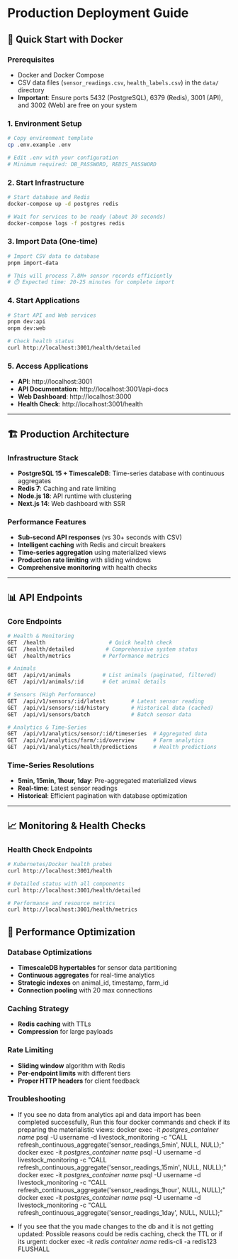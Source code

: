 # Production Deployment Guide

## 🚀 **Quick Start with Docker**

### Prerequisites
- Docker and Docker Compose
- CSV data files (`sensor_readings.csv`, `health_labels.csv`) in the `data/` directory
- **Important**: Ensure ports 5432 (PostgreSQL), 6379 (Redis), 3001 (API), and 3002 (Web) are free on your system

### 1. Environment Setup
```bash
# Copy environment template
cp .env.example .env

# Edit .env with your configuration
# Minimum required: DB_PASSWORD, REDIS_PASSWORD
```

### 2. Start Infrastructure
```bash
# Start database and Redis
docker-compose up -d postgres redis

# Wait for services to be ready (about 30 seconds)
docker-compose logs -f postgres redis
```

### 3. Import Data (One-time)
```bash
# Import CSV data to database
pnpm import-data

# This will process 7.8M+ sensor records efficiently
# ⏱️ Expected time: 20-25 minutes for complete import
```

### 4. Start Applications
```bash
# Start API and Web services
pnpm dev:api
onpm dev:web

# Check health status
curl http://localhost:3001/health/detailed
```

### 5. Access Applications
- **API**: http://localhost:3001
- **API Documentation**: http://localhost:3001/api-docs
- **Web Dashboard**: http://localhost:3000
- **Health Check**: http://localhost:3001/health

---

## 🏗️ **Production Architecture**

### Infrastructure Stack
- **PostgreSQL 15 + TimescaleDB**: Time-series database with continuous aggregates
- **Redis 7**: Caching and rate limiting
- **Node.js 18**: API runtime with clustering
- **Next.js 14**: Web dashboard with SSR

### Performance Features
- **Sub-second API responses** (vs 30+ seconds with CSV)
- **Intelligent caching** with Redis and circuit breakers
- **Time-series aggregation** using materialized views
- **Production rate limiting** with sliding windows
- **Comprehensive monitoring** with health checks
---

## 📊 **API Endpoints**

### Core Endpoints
```bash
# Health & Monitoring
GET  /health                    # Quick health check
GET  /health/detailed          # Comprehensive system status
GET  /health/metrics          # Performance metrics

# Animals
GET  /api/v1/animals          # List animals (paginated, filtered)
GET  /api/v1/animals/:id      # Get animal details

# Sensors (High Performance)
GET  /api/v1/sensors/:id/latest        # Latest sensor reading
GET  /api/v1/sensors/:id/history       # Historical data (cached)
GET  /api/v1/sensors/batch             # Batch sensor data

# Analytics & Time-Series
GET  /api/v1/analytics/sensor/:id/timeseries  # Aggregated data
GET  /api/v1/analytics/farm/:id/overview      # Farm analytics
GET  /api/v1/analytics/health/predictions     # Health predictions
```

### Time-Series Resolutions
- **5min, 15min, 1hour, 1day**: Pre-aggregated materialized views
- **Real-time**: Latest sensor readings
- **Historical**: Efficient pagination with database optimization

---

## 📈 **Monitoring & Health Checks**

### Health Check Endpoints
```bash
# Kubernetes/Docker health probes
curl http://localhost:3001/health

# Detailed status with all components
curl http://localhost:3001/health/detailed

# Performance and resource metrics
curl http://localhost:3001/health/metrics
```

## 🔧 **Performance Optimization**

### Database Optimizations
- **TimescaleDB hypertables** for sensor data partitioning
- **Continuous aggregates** for real-time analytics
- **Strategic indexes** on animal_id, timestamp, farm_id
- **Connection pooling** with 20 max connections

### Caching Strategy
- **Redis caching** with TTLs
- **Compression** for large payloads

### Rate Limiting
- **Sliding window** algorithm with Redis
- **Per-endpoint limits** with different tiers
- **Proper HTTP headers** for client feedback


### Troubleshooting
- If you see no data from analytics api and data import has been completed successfully,
Run this four docker commands and check if its preparing the materialistic views:
docker exec -it *postgres_container name* psql -U username -d livestock_monitoring -c "CALL refresh_continuous_aggregate('sensor_readings_5min', NULL, NULL);"
docker exec -it *postgres_container name* psql -U username -d livestock_monitoring -c "CALL refresh_continuous_aggregate('sensor_readings_15min', NULL, NULL);"
docker exec -it *postgres_container name* psql -U username -d livestock_monitoring -c "CALL refresh_continuous_aggregate('sensor_readings_1hour', NULL, NULL);"
docker exec -it *postgres_container name* psql -U username -d livestock_monitoring -c "CALL refresh_continuous_aggregate('sensor_readings_1day', NULL, NULL);"

- If you see that the you made changes to the db and it is not getting updated:
Possible reasons could be redis caching, check the TTL or if its urgent: docker exec -it *redis container name* redis-cli -a redis123 FLUSHALL


